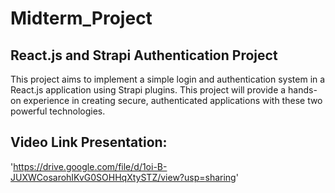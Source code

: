 # Midterm_Project
## React.js and Strapi Authentication Project
This project aims to implement a simple login and authentication system in a React.js application using Strapi plugins. This project will provide a hands-on experience in creating secure, authenticated applications with these two powerful technologies. 
## Video Link Presentation: 
'https://drive.google.com/file/d/1oi-B-JUXWCosarohIKvG0SOHHqXtySTZ/view?usp=sharing'


